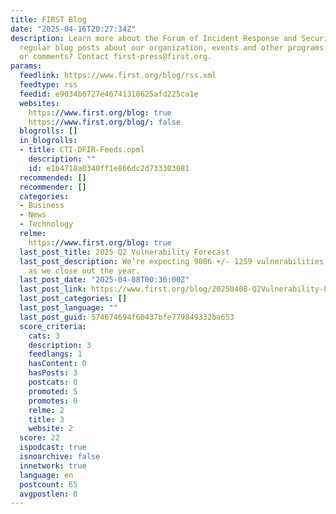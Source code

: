 ```yaml
---
title: FIRST Blog
date: "2025-04-16T20:27:34Z"
description: Learn more about the Forum of Incident Response and Security Teams through
  regular blog posts about our organization, events and other programs. Questions
  or comments? Contact first-press@first.org.
params:
  feedlink: https://www.first.org/blog/rss.xml
  feedtype: rss
  feedid: e9034b6727e46741310625afd225ca1e
  websites:
    https://www.first.org/blog: true
    https://www.first.org/blog/: false
  blogrolls: []
  in_blogrolls:
  - title: CTI-DFIR-Feeds.opml
    description: ""
    id: e1b4718a0340ff1e866dc2d733303081
  recommended: []
  recommender: []
  categories:
  - Business
  - News
  - Technology
  relme:
    https://www.first.org/blog: true
  last_post_title: 2025 Q2 Vulnerability Forecast
  last_post_description: We’re expecting 9006 +/- 1259 vulnerabilities this quarter,
    as we close out the year.
  last_post_date: "2025-04-08T00:30:00Z"
  last_post_link: https://www.first.org/blog/20250408-Q2Vulnerability-Forecast
  last_post_categories: []
  last_post_language: ""
  last_post_guid: 574674694f60437bfe779849332ba653
  score_criteria:
    cats: 3
    description: 3
    feedlangs: 1
    hasContent: 0
    hasPosts: 3
    postcats: 0
    promoted: 5
    promotes: 0
    relme: 2
    title: 3
    website: 2
  score: 22
  ispodcast: true
  isnoarchive: false
  innetwork: true
  language: en
  postcount: 65
  avgpostlen: 0
---
```


